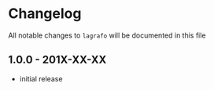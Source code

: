 # Changelog

All notable changes to `lagrafo` will be documented in this file

## 1.0.0 - 201X-XX-XX

- initial release
